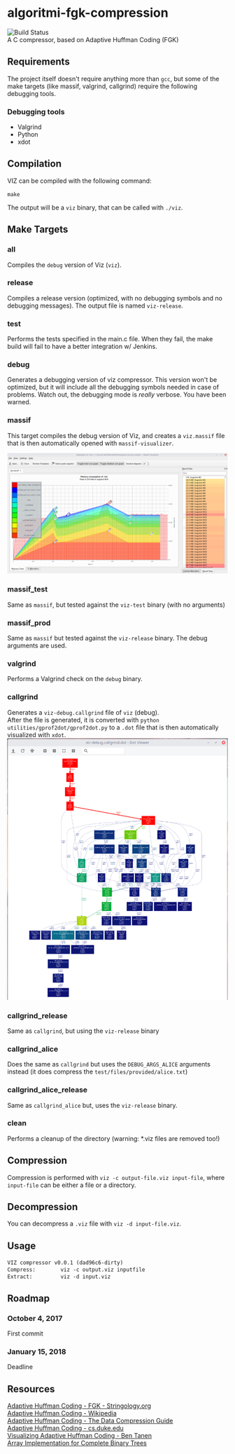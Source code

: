 # algoritmi-fgk-compression
![Build Status](https://jenkins.mastodonti.co/job/dvitali-algoritmi-fgk-compression/badge/icon)  
A C compressor, based on Adaptive Huffman Coding (FGK)

## Requirements
The project itself doesn't require anything more than `gcc`, but some of the make targets (like massif, valgrind, callgrind) require the following debugging tools.
### Debugging tools
- Valgrind
- Python
- xdot

## Compilation
VIZ can be compiled with the following command:  
```
make
```
The output will be a `viz` binary, that can be called with `./viz`.

## Make Targets

### all
Compiles the `debug` version of Viz (`viz`).

### release
Compiles a release version (optimized, with no debugging symbols and no debugging messages). The output file is named `viz-release`.

### test
Performs the tests specified in the main.c file. When they fail, the make build will fail to have a better integration w/ Jenkins.

### debug
Generates a debugging version of viz compressor. This version won't be optimized, but it will include all the debugging symbols needed in case of problems. Watch out, the debugging mode is *really* verbose. You have been warned.

### massif
This target compiles the debug version of Viz, and creates a `viz.massif` file that is then automatically opened with `massif-visualizer`.

![Sample](./docs/images/massif-1.png)

### massif_test
Same as `massif`, but tested against the `viz-test` binary (with no arguments)

### massif_prod
Same as `massif` but tested against the `viz-release` binary. The debug arguments are used.

### valgrind
Performs a Valgrind check on the `debug` binary.

### callgrind
Generates a `viz-debug.callgrind` file of `viz` (debug).  
After the file is generated, it is converted with `python utilities/gprof2dot/gprof2dot.py` to a `.dot` file that is then automatically visualized with `xdot`.
![Callgrind result](./docs/images/callgrind-1.png)

### callgrind_release
Same as `callgrind`, but using the `viz-release` binary

### callgrind_alice
Does the same as `callgrind` but uses the `DEBUG_ARGS_ALICE` arguments instead (it does compress the `test/files/provided/alice.txt`)

### callgrind_alice_release
Same as `callgrind_alice` but, uses the `viz-release` binary.

### clean
Performs a cleanup of the directory (warning: *.viz files are removed too!)

## Compression
Compression is performed with `viz -c output-file.viz input-file`, where `input-file` can be either a file or a directory.

## Decompression
You can decompress a `.viz` file with `viz -d input-file.viz`.


## Usage
```
VIZ compressor v0.0.1 (dad96c6-dirty)
Compress:        viz -c output.viz inputfile
Extract:         viz -d input.viz
```

## Roadmap
### October 4, 2017
First commit

### January 15, 2018
Deadline

## Resources
[Adaptive Huffman Coding - FGK - Stringology.org](http://www.stringology.org/DataCompression/fgk/index_en.html)  
[Adaptive Huffman Coding - Wikipedia](https://en.wikipedia.org/wiki/Adaptive_Huffman_coding)  
[Adaptive Huffman Coding - The Data Compression Guide](https://sites.google.com/site/datacompressionguide/fgk)  
[Adaptive Huffman Coding - cs.duke.edu](https://www.cs.duke.edu/csed/curious/compression/adaptivehuff.html)  
[Visualizing Adaptive Huffman Coding - Ben Tanen](http://ben-tanen.com/adaptive-huffman/)  
[Array Implementation for Complete Binary Trees](http://www.ida.liu.se/opendsa/OpenDSA/Books/OpenDSA/html/CompleteTree.html)